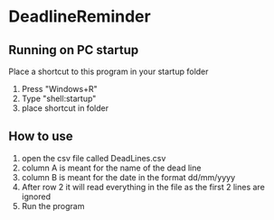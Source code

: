 # DeadlineReminder
## Running on PC startup
Place a shortcut to this program in your startup folder
1. Press "Windows+R"
1. Type "shell:startup"
1. place shortcut in folder

## How to use
1. open the csv file called DeadLines.csv
1. column A is meant for the name of the dead line
1. column B is meant for the date in the format dd/mm/yyyy
1. After row 2 it will read everything in the file as the first 2 lines are ignored
1. Run the program
